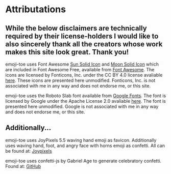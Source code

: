 # Attributations

## While the below disclaimers are technically required by their license-holders I would like to also sincerely thank all the creators whose work makes this site look great. Thank you!

emoji-toe uses Font Awesome [Sun Solid Icon](https://fontawesome.com/icons/sun?style=solid) and [Moon Solid Icon](https://fontawesome.com/icons/moon?style=solid) which are included in Font Awesome Free, available from [Font Awesome](https://fontawesome.com/icons?d=gallery&m=free). The icons are licensed by Fonticons, Inc. under the CC BY 4.0 license avaliable [here](https://fontawesome.com/license/free). These icons are presented here unmodified. Fonticons, Inc. is not associated with me in any way and does not endorse me, or this site.

emoji-toe uses the Roboto Slab font available from [Google Fonts](https://fonts.google.com/specimen/Roboto+Slab). The font is licensed by Google under the Apache License 2.0 avaliable [here](https://github.com/googlefonts/robotoslab/blob/master/LICENSE.txt). The font is presented here unmodified. Google is not associated with me in any way and does not endorse me, or this site.

## Additionally...

emoji-toe uses JoyPixels 5.5 waving hand emoji as favicon. Additionally uses waving hand, foot, and angry face with horns emoji as confetti. All can be found at: [Joypixels](https://www.joypixels.com/emoji/v5)
  
emoji-toe uses confetti-js by Gabriel Age to generate celebratory confetti. Found at: [GitHub](https://github.com/Agezao/confetti-js)
